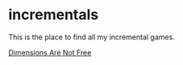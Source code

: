 # incrementals
This is the place to find all my incremental games.

[Dimensions Are Not Free](https://cleancutbloons.github.io/incrementals/dimensions-are-not-free)

